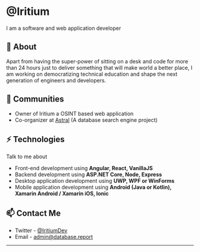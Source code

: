# @Iritium
I am a software and web application developer

## 🧐 About
Apart from having the super-power of sitting on a desk and code for more than 24 hours just to deliver something that will make world a better place, I am working on democratizing technical education and shape the next generation of engineers and developers.

## 👯 Communities
- Owner of Iritium a OSINT based web application
- Co-organizer at [Astral](https://database.report) (A database search engine project)

## ⚡ Technologies
Talk to me about
- Front-end development using **Angular, React, VanillaJS**
- Backend development using **ASP.NET Core, Node, Express**
- Desktop application development using **UWP, WPF or WinForms**
- Mobile application development using **Android (Java or Kotlin), Xamarin Android / Xamarin iOS, Ionic**

## 📫 Contact Me
- Twitter - [@IritiumDev](https://twitter.com/IritiumDev)
- Email - [admin@database.report](mailto:admin@database.report)
---
